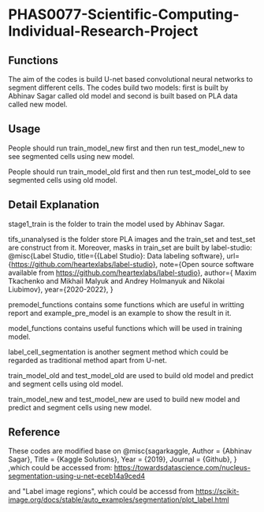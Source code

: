 # PHAS0077-Scientific-Computing-Individual-Research-Project

## Functions
The aim of the codes is build U-net based convolutional neural networks to segment different cells. The codes build two models: first is built by Abhinav Sagar called old model and second is built based on PLA data called new model.

## Usage
People should run train_model_new first and then run test_model_new to see segmented cells using new model.

People should run train_model_old first and then run test_model_old to see segmented cells using old model.

## Detail Explanation
stage1_train is the folder to train the model used by Abhinav Sagar. 

tifs_unanalysed is the folder store PLA images and the train_set and test_set are construct from it. Moreover, masks in train_set are built by label-studio:
@misc{Label Studio,
  title={{Label Studio}: Data labeling software},
  url={https://github.com/heartexlabs/label-studio},
  note={Open source software available from https://github.com/heartexlabs/label-studio},
  author={
    Maxim Tkachenko and
    Mikhail Malyuk and
    Andrey Holmanyuk and
    Nikolai Liubimov},
  year={2020-2022},
}

premodel_functions contains some functions which are useful in writting report and example_pre_model is an example to show the result in it.

model_functions contains useful functions which will be used in training model.

label_cell_segmentation is another segment method which could be regarded as traditional method apart from U-net.

train_model_old and test_model_old are used to build old model and predict and segment cells using old model.

train_model_new and test_model_new are used to build new model and predict and segment cells using new model.

## Reference
These codes are modified base on 
@misc{sagarkaggle,
  Author = {Abhinav Sagar},
  Title = {Kaggle Solutions},
  Year = {2019},
  Journal = {Github},
}
,which could be accessed from: https://towardsdatascience.com/nucleus-segmentation-using-u-net-eceb14a9ced4

and "Label image regions", which could be accessd from https://scikit-image.org/docs/stable/auto_examples/segmentation/plot_label.html
